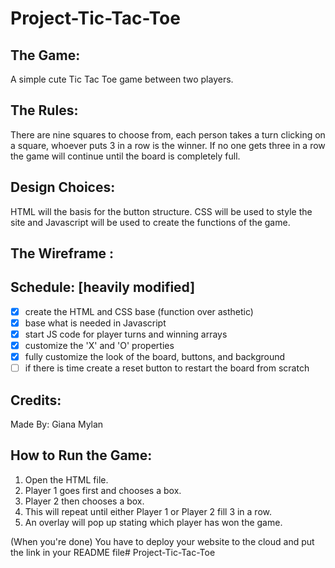 # Project-Tic-Tac-Toe

## The Game: 
A simple cute Tic Tac Toe game between two players.

## The Rules: 
There are nine squares to choose from, each person takes a turn clicking on a square, whoever puts 3 in a row is the winner.
If no one gets three in a row the game will continue until the board is completely full.

## Design Choices:
HTML will the basis for the button structure. 
CSS will be used to style the site and Javascript will be used to create the functions of the game.

## The Wireframe :

## Schedule: [heavily modified]
- [x] create the HTML and CSS base (function over asthetic)
- [x] base what is needed in Javascript 
- [x] start JS code for player turns and winning arrays
- [x] customize the 'X' and 'O' properties
- [x] fully customize the look of the board, buttons, and background
- [ ] if there is time create a reset button to restart the board from scratch

## Credits: 
Made By: Giana Mylan

## How to Run the Game: 
1. Open the HTML file.
2. Player 1 goes first and chooses a box.
3. Player 2 then chooses a box. 
4. This will repeat until either Player 1 or Player 2 fill 3 in a row.
5. An overlay will pop up stating which player has won the game.



(When you're done) You have to deploy your website to the cloud and put the link in your README file# Project-Tic-Tac-Toe

